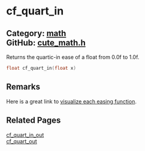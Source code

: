 [//]: # (This file is automatically generated by Cute Framework's docs parser.)
[//]: # (Do not edit this file by hand!)
[//]: # (See: https://github.com/RandyGaul/cute_framework/blob/master/samples/docs_parser.cpp)
[](../header.md ':include')

# cf_quart_in

Category: [math](/api_reference?id=math)  
GitHub: [cute_math.h](https://github.com/RandyGaul/cute_framework/blob/master/include/cute_math.h)  
---

Returns the quartic-in ease of a float from 0.0f to 1.0f.

```cpp
float cf_quart_in(float x)
```

## Remarks

Here is a great link to [visualize each easing function](https://easings.net/).

## Related Pages

[cf_quart_in_out](/math/cf_quart_in_out.md)  
[cf_quart_out](/math/cf_quart_out.md)  
